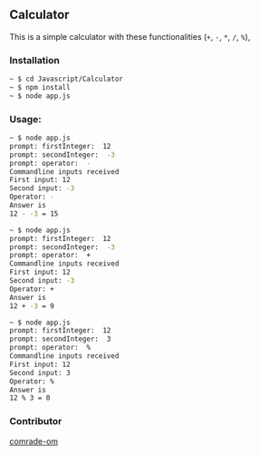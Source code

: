 ## Calculator

This is a simple calculator with these functionalities (`+`, `-`, `*`, `/`, `%`),

### Installation
```sh
~ $ cd Javascript/Calculator
~ $ npm install
~ $ node app.js
```

### Usage:
```sh
~ $ node app.js
prompt: firstInteger:  12
prompt: secondInteger:  -3
prompt: operator:  -
Commandline inputs received
First input: 12
Second input: -3
Operator: -
Answer is
12 - -3 = 15
```

```sh
~ $ node app.js
prompt: firstInteger:  12
prompt: secondInteger:  -3
prompt: operator:  +
Commandline inputs received
First input: 12
Second input: -3
Operator: +
Answer is
12 + -3 = 9
```

```sh
~ $ node app.js
prompt: firstInteger:  12
prompt: secondInteger:  3
prompt: operator:  %
Commandline inputs received
First input: 12
Second input: 3
Operator: %
Answer is
12 % 3 = 0
```

### Contributor
[comrade-om](https://github.com/comrade-om)
